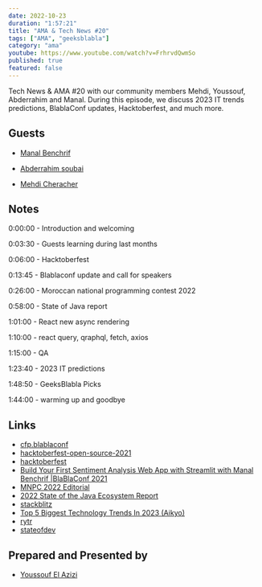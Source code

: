 ```yaml
---
date: 2022-10-23
duration: "1:57:21"
title: "AMA & Tech News #20"
tags: ["AMA", "geeksblabla"]
category: "ama"
youtube: https://www.youtube.com/watch?v=FrhrvdQwmSo
published: true
featured: false
---
```


Tech News & AMA #20 with our community members Mehdi, Youssouf, Abderrahim and Manal. During this episode, we discuss 2023 IT trends predictions, BlablaConf updates, Hacktoberfest, and much more.

## Guests

- [Manal Benchrif](https://www.linkedin.com/in/manalbenchrif/)

- [Abderrahim soubai](https://twitter.com/soub4i)

- [Mehdi Cheracher](https://twitter.com/Mehdi_Cheracher)

## Notes

0:00:00 - Introduction and welcoming

0:03:30 - Guests learning during last months

0:06:00 - Hacktoberfest

0:13:45 - Blablaconf update and call for speakers

0:26:00 - Moroccan national programming contest 2022

0:58:00 - State of Java report

1:01:00 - React new async rendering

1:10:00 - react query, qraphql, fetch, axios

1:15:00 - QA

1:23:40 - 2023 IT predictions

1:48:50 - GeeksBlabla Picks

1:44:00 - warming up and goodbye

## Links

- [cfp.blablaconf](https://cfp.blablaconf.com/)
- [hacktoberfest-open-source-2021](https://geeksblabla.community/.../hacktoberfest-open-source-2021)
- [hacktoberfest](https://hacktoberfest.com/?fbclid=IwAR3W6o4ImjsK40Min99_hTt6tWrNT-atkdeso9xUjQDBiNbbwLoxOGZlo-M)
- [Build Your First Sentiment Analysis Web App with Streamlit with Manal Benchrif |BlaBlaConf 2021](https://www.youtube.com/watch?v=5plMb36qvLM)
- [MNPC 2022 Editorial](https://www.youtube.com/watch?v=QQLSbj1shHs&fbclid=IwAR3MRJ6eFhTJJH8JFswcZXV5t4M4M1WjsWts6ytZ0QnM99Md5ln7U_evAko)
- [2022 State of the Java Ecosystem Report](https://newrelic.com/resources/report/2022-state-of-java-ecosystem?fbclid=IwAR02xExRGP71qS94gNiX765jJ2MBBILdmvLi6vecgOe8yLSEuek9KQRnLKk)
- [stackblitz](https://stackblitz.com/codeflow?fbclid=IwAR0egKhHTfHSOEHDSKG1jD783L3fQ3Y5NNQzb5xyeKJ_JOVN89-YdBtwWi8)
- [Top 5 Biggest Technology Trends In 2023 (Aikyo)](https://medium.com/@aikyo.io/top-5-biggest-technology-trends-in-2023-7242256b1834)
- [rytr](https://rytr.me/?fbclid=IwAR36x8L6w4OZ9XQygrDN5I7qD-Xvj9ASnIsTrDu-h8Ag7l3FUrN-p_Cb13g)
- [stateofdev](https://stateofdev.ma/)

## Prepared and Presented by

- [Youssouf El Azizi](https://elazizi.com)
